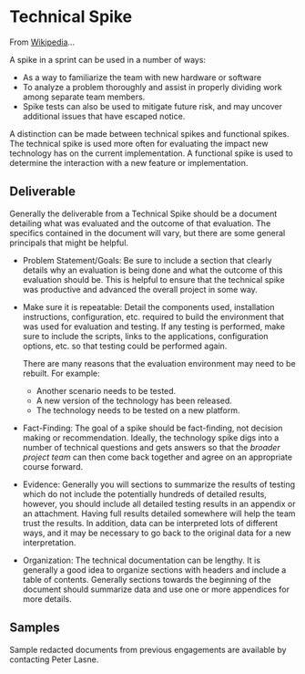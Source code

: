# Technical Spike

From [Wikipedia](<https://en.wikipedia.org/wiki/Spike_(software_development)>)...

A spike in a sprint can be used in a number of ways:

- As a way to familiarize the team with new hardware or software
- To analyze a problem thoroughly and assist in properly dividing work among separate team members.
- Spike tests can also be used to mitigate future risk, and may uncover additional issues that have escaped notice.

A distinction can be made between technical spikes and functional spikes. The technical spike is used more often for evaluating the impact new technology has on the current implementation. A functional spike is used to determine the interaction with a new feature or implementation.

## Deliverable

Generally the deliverable from a Technical Spike should be a document detailing what was evaluated and the outcome of that evaluation. The specifics contained in the document will vary, but there are some general principals that might be helpful.

- Problem Statement/Goals: Be sure to include a section that clearly details why an evaluation is being done and what the outcome of this evaluation should be. This is helpful to ensure that the technical spike was productive and advanced the overall project in some way.

- Make sure it is repeatable: Detail the components used, installation instructions, configuration, etc. required to build the environment that was used for evaluation and testing. If any testing is performed, make sure to include the scripts, links to the applications, configuration options, etc. so that testing could be performed again.

    There are many reasons that the evaluation environment may need to be rebuilt. For example:

  - Another scenario needs to be tested.
  - A new version of the technology has been released.
  - The technology needs to be tested on a new platform.

- Fact-Finding: The goal of a spike should be fact-finding, not decision making or recommendation. Ideally, the technology spike digs into a number of technical questions and gets answers so that the _broader project team_ can then come back together and agree on an appropriate course forward.

- Evidence: Generally you will sections to summarize the results of testing which do not include the potentially hundreds of detailed results, however, you should include all detailed testing results in an appendix or an attachment. Having full results detailed somewhere will help the team trust the results. In addition, data can be interpreted lots of different ways, and it may be necessary to go back to the original data for a new interpretation.

- Organization: The technical documentation can be lengthy. It is generally a good idea to organize sections with headers and include a table of contents. Generally sections towards the beginning of the document should summarize data and use one or more appendices for more details.

## Samples

Sample redacted documents from previous engagements are available by contacting Peter Lasne.
